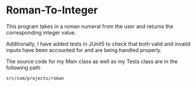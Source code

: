 # Roman-To-Integer

This program takes in a roman numeral from the user and returns the corresponding integer value.

Additionally, I have added tests in JUnit5 to check that both valid and invalid inputs have been accounted for and are being handled properly.

The source code for my Main class as well as my Tests class are in the following path 

`src/com/projects/roman`
